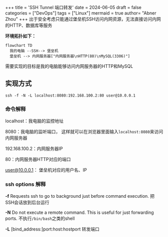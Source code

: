 +++
title = 'SSH Tunnel 端口转发'
date = 2024-06-05
draft = false
categories = ["DevOps"]
tags = ["Linux"]
mermaid = true
author=  "Abner Zhou"
+++
出于安全考虑只能通过堡垒机SSH访问内网资源，无法直接访问内网的HTTP、数据库等服务

**环境拓扑如下：**

```mermaid
flowchart TD
  我的电脑 --SSH--> 堡垒机
  堡垒机 --> 内网服务器["内网服务器\nHTTP(80)\nMySQL(3306)"]
```

需要实现的目标是我的电脑能够访问内网服务器的HTTP和MySQL

## 实现方式

```shell
ssh -f -N -L localhost:8080:192.168.100.2:80 user@10.0.0.1
```

### 命令解释

localhost：我电脑的监控地址

8080：我电脑的监听端口， 这样就可以在浏览器里面输入`localhost:8080`来访问内网服务器

192.168.100.2：内网服务器IP

80：内网服务器HTTP对应的端口

user@10.0.0.1： 堡垒机对应的用户名、IP

### ssh options 解释

**-f**    Requests ssh to go to background just before command execution.   把SSH会话放到后台运行

**-N**  Do not execute a remote command.  This is useful for just forwarding ports.   不执行`/bin/bash`之类的shell

**-L**   [bind_address:]port:host:hostport   转发端口
